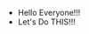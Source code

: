 - Hello Everyone!!!  
- Let's Do THIS!!!

<!---
Jason-Slater/Jason-Slater is a ✨ special ✨ repository because its `README.md` (this file) appears on your GitHub profile.
You can click the Preview link to take a look at your changes.
--->
